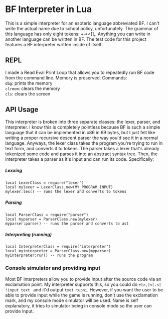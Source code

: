 
# BF Interpreter in Lua
This is a simple interpreter for an esoteric language abbreviated BF. I can't write the actual name due to school policy, unfortunately.
The grammar of this language has only eight tokens: +-><[],.
Anything you can write in another language can be written in BF. The test code for this project features a BF interpreter written inside of itself.

## REPL
I made a Read Eval Print Loop that allows you to repeatedly run BF code from the command line. Memory is preserved. Commands:
<br>
``dbg``: prints the memory
<br>
``clrmem``: clears the memory
<br>
``cls``: clears the screen


## API Usage
This interpreter is broken into three separate classes: the lexer, parser, and interpreter. I know this is completely pointless because BF is such a simple language that it can be implemented in x86 in 69 bytes, but I just felt like writing a proper recursive descent parser the way you'd see it in a normal language.
Anyways, the lexer class takes the program you're trying to run in text form, and converts it to tokens. The parser takes a lexer that's already tokenized some code and parses it into an abstract syntax tree. Then, the interpreter takes a parser as it's input and can run its code.
Specifically:
##### Lexxing
```
local LexerClass = require("lexer")
local mylexer = LexerClass.new(MY_PROGRAM_INPUT)
mylexer:lex() -- runs the lexer and converts to tokens
```
##### Parsing
```
local ParserClass = require("parser")
local myparser = ParserClass.new(mylexer)
myparser:parse() -- runs the parser and converts to ast
```
##### Interpreting (running)
```
local InterpreterClass = require("interpreter")
local myinterpreter = ParserClass.new(myparser)
myinterpreter:run() -- runs the program
```
### Console simulator and providing input
Most BF interpreters allow you to provide input after the source code via an exclamation point. My interpreter supports this, so you could do ``+[>,]<[.<] !input text `` and it'd output ``txet tupni``.
However, if you want the user to be able to provide input while the game is running, don't use the exclamation mark, and my console mode simulator will be used. Name is self explanatory, it tries to simulator being in console mode so the user can provide input.
